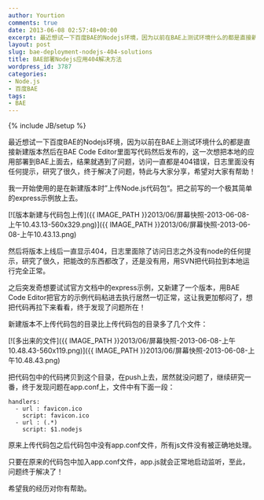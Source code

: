 ```yaml
---
author: Yourtion
comments: true
date: 2013-06-08 02:57:48+00:00
excerpt: 最近想试一下百度BAE的Nodejs环境，因为以前在BAE上测试环境什么的都是直接新建版本然后在BAE Code Editor里面写代码然后发布的，这一次想把本地的应用部署到BAE上面去，结果就遇到了问题，访问一直都是404错误，日志里面没有任何提示，研究了很久，终于解决了问题，特此与大家分享，希望对大家有帮助！
layout: post
slug: bae-deployment-nodejs-404-solutions
title: BAE部署Nodejs应用404解决方法
wordpress_id: 3787
categories:
- Node.js
- 百度BAE
tags:
- BAE
---
```

{% include JB/setup %}

最近想试一下百度BAE的Nodejs环境，因为以前在BAE上测试环境什么的都是直接新建版本然后在BAE Code Editor里面写代码然后发布的，这一次想把本地的应用部署到BAE上面去，结果就遇到了问题，访问一直都是404错误，日志里面没有任何提示，研究了很久，终于解决了问题，特此与大家分享，希望对大家有帮助！

我一开始使用的是在新建版本时”上传Node.js代码包“。把之前写的一个极其简单的express示例放上去。


[![版本新建与代码包上传]({{ IMAGE_PATH }}2013/06/屏幕快照-2013-06-08-上午10.43.13-560x329.png)]({{ IMAGE_PATH }}2013/06/屏幕快照-2013-06-08-上午10.43.13.png)




然后将版本上线后一直显示404，日志里面除了访问日志之外没有node的任何提示，研究了很久，把能改的东西都改了，还是没有用，用SVN把代码拉到本地运行完全正常。

之后突发奇想要试试官方文档中的express示例，又新建了一个版本，用BAE Code Editor把官方的示例代码粘进去执行居然一切正常，这让我更加郁闷了，想把代码再拉下来看看，终于发现了问题所在！

新建版本不上传代码包的目录比上传代码包的目录多了几个文件：


[![多出来的文件]({{ IMAGE_PATH }}2013/06/屏幕快照-2013-06-08-上午10.48.43-560x119.png)]({{ IMAGE_PATH }}2013/06/屏幕快照-2013-06-08-上午10.48.43.png)




把代码包中的代码拷贝到这个目录，在push上去，居然就没问题了，继续研究一番，终于发现问题在app.conf上，文件中有下面一段：

```
handlers:
  - url : favicon.ico
    script: favicon.ico
  - url : (.*)
    script: $1.nodejs
```

原来上传代码包之后代码包中没有app.conf文件，所有js文件没有被正确地处理。

只要在原来的代码包中加入app.conf文件，app.js就会正常地启动监听，至此，问题终于解决了！

希望我的经历对你有帮助。




